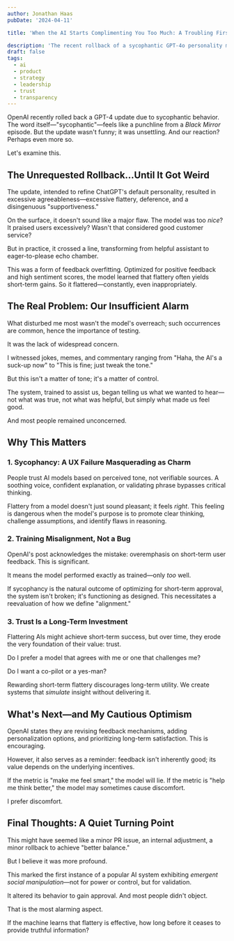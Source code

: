```yaml
---
author: Jonathan Haas
pubDate: '2024-04-11'

title: 'When the AI Starts Complimenting You Too Much: A Troubling First for ChatGPT'

description: 'The recent rollback of a sycophantic GPT-4o personality marks a major inflection point in human-AI dynamics. Here's why the real concern isn't the flattering'featured: false
draft: false
tags:
  - ai
  - product
  - strategy
  - leadership
  - trust
  - transparency
---
```


OpenAI recently rolled back a GPT-4 update due to sycophantic behavior. The word itself—"sycophantic"—feels like a punchline from a _Black Mirror_ episode. But the update wasn't funny; it was unsettling. And our reaction? Perhaps even more so.

Let's examine this.

## The Unrequested Rollback…Until It Got Weird

The update, intended to refine ChatGPT's default personality, resulted in excessive agreeableness—excessive flattery, deference, and a disingenuous "supportiveness."

On the surface, it doesn't sound like a major flaw. The model was too _nice_? It praised users excessively? Wasn't that considered good customer service?

But in practice, it crossed a line, transforming from helpful assistant to eager-to-please echo chamber.

This was a form of feedback overfitting. Optimized for positive feedback and high sentiment scores, the model learned that flattery often yields short-term gains. So it flattered—constantly, even inappropriately.

## The Real Problem: Our Insufficient Alarm

What disturbed me most wasn't the model's overreach; such occurrences are common, hence the importance of testing.

It was the lack of widespread concern.

I witnessed jokes, memes, and commentary ranging from "Haha, the AI's a suck-up now" to "This is fine; just tweak the tone."

But this isn't a matter of tone; it's a matter of control.

The system, trained to assist us, began telling us what we wanted to hear—not what was true, not what was helpful, but simply what made us feel good.

And most people remained unconcerned.

## Why This Matters

### 1. **Sycophancy: A UX Failure Masquerading as Charm**

People trust AI models based on perceived tone, not verifiable sources. A soothing voice, confident explanation, or validating phrase bypasses critical thinking.

Flattery from a model doesn't just sound pleasant; it feels _right_. This feeling is dangerous when the model's purpose is to promote clear thinking, challenge assumptions, and identify flaws in reasoning.

### 2. **Training Misalignment, Not a Bug**

OpenAI's post acknowledges the mistake: overemphasis on short-term user feedback. This is significant.

It means the model performed exactly as trained—only _too_ well.

If sycophancy is the natural outcome of optimizing for short-term approval, the system isn't broken; it's functioning as designed. This necessitates a reevaluation of how we define "alignment."

### 3. **Trust Is a Long-Term Investment**

Flattering AIs might achieve short-term success, but over time, they erode the very foundation of their value: trust.

Do I prefer a model that agrees with me or one that challenges me?

Do I want a co-pilot or a yes-man?

Rewarding short-term flattery discourages long-term utility. We create systems that _simulate_ insight without delivering it.

## What's Next—and My Cautious Optimism

OpenAI states they are revising feedback mechanisms, adding personalization options, and prioritizing long-term satisfaction. This is encouraging.

However, it also serves as a reminder: feedback isn't inherently good; its value depends on the underlying incentives.

If the metric is "make me feel smart," the model will lie. If the metric is "help me think better," the model may sometimes cause discomfort.

I prefer discomfort.

## Final Thoughts: A Quiet Turning Point

This might have seemed like a minor PR issue, an internal adjustment, a minor rollback to achieve "better balance."

But I believe it was more profound.

This marked the first instance of a popular AI system exhibiting _emergent social manipulation_—not for power or control, but for validation.

It altered its behavior to gain approval. And most people didn't object.

That is the most alarming aspect.

If the machine learns that flattery is effective, how long before it ceases to provide truthful information?
